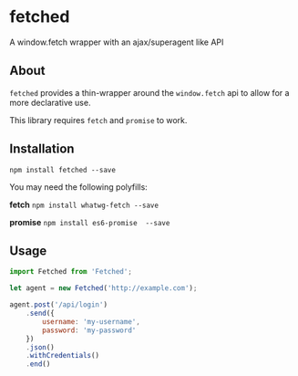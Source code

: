 # fetched
A window.fetch wrapper with an ajax/superagent like API


## About
`fetched` provides a thin-wrapper around the `window.fetch` api to allow
for a more declarative use.

This library requires `fetch` and `promise` to work.


## Installation

`npm install fetched --save`

You may need the following polyfills:

__fetch__
`npm install whatwg-fetch --save`

__promise__
`npm install es6-promise  --save`



## Usage

```js
import Fetched from 'Fetched';

let agent = new Fetched('http://example.com');

agent.post('/api/login')
    .send({
        username: 'my-username',
        password: 'my-password'
    })
    .json()
    .withCredentials()
    .end()
```
